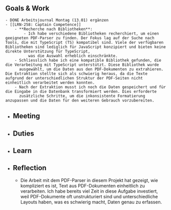 ## Goals & Work
	- DONE Arbeitsjournal Montag (13.01) ergänzen
	- [[LRN-258: Captain Competence]]
		- **Recherche nach Bibliotheken**:
			- Ich habe verschiedene Bibliotheken recherchiert, um einen geeigneten PDF-Parser zu finden. Der Fokus lag auf der Suche nach Tools, die mit TypeScript (TS) kompatibel sind. Viele der verfügbaren Bibliotheken sind lediglich für JavaScript konzipiert und bieten keine direkte Unterstützung für TypeScript, 
			  was die Auswahl erheblich einschränkte.
		- Schliesslich habe ich eine kompatible Bibliothek gefunden, die die Verarbeitung mit TypeScript unterstützt. Diese Bibliothek wurde 
		  ausgewählt, um die Daten aus den PDF-Dokumenten zu extrahieren. Die Extraktion stellte sich als schwierig heraus, da die Texte aufgrund der unterschiedlichen Struktur der PDF-Seiten nicht einheitlich verarbeitet werden konnten.
		- Nach der Extraktion musst ich noch die Daten gespeichert und für die Eingabe in die Datenbank transformiert werden. Dies erforderte 
		  zusätzliche Schritte, um die inkonsistente Formatierung anzupassen und die Daten für den weiteren Gebrauch vorzubereiten.
- ## Meeting
- ## Duties
- ## Learn
- ## Reflection
	- Die Arbeit mit dem PDF-Parser in diesem Projekt hat gezeigt, wie kompliziert es ist, Text aus PDF-Dokumenten einheitlich zu verarbeiten. 
	  Ich habe bereits viel Zeit in diese Aufgabe investiert, weil PDF-Dokumente oft unstrukturiert sind und unterschiedliche Layouts 
	  haben, was es schwierig macht, Daten genau zu erfassen.
